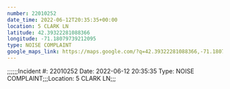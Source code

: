 ```yaml
---
number: 22010252
date_time: 2022-06-12T20:35:35+00:00
location: 5 CLARK LN
latitude: 42.39322281088366
longitude: -71.18079739212095
type: NOISE COMPLAINT
google_maps_link: https://maps.google.com/?q=42.39322281088366,-71.18079739212095
---
```


;;;;;;Incident #: 22010252   Date: 2022-06-12 20:35:35   Type: NOISE COMPLAINT;;;Location: 5 CLARK LN;;;
